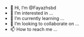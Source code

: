 - 👋 Hi, I’m @Fayazhsbd
- 👀 I’m interested in ...
- 🌱 I’m currently learning ...
- 💞️ I’m looking to collaborate on ...
- 📫 How to reach me ...

<!---
Fayazhsbd/Fayazhsbd is a ✨ special ✨ repository because its `README.md` (this file) appears on your GitHub profile.
You can click the Preview link to take a look at your changes.
--->
